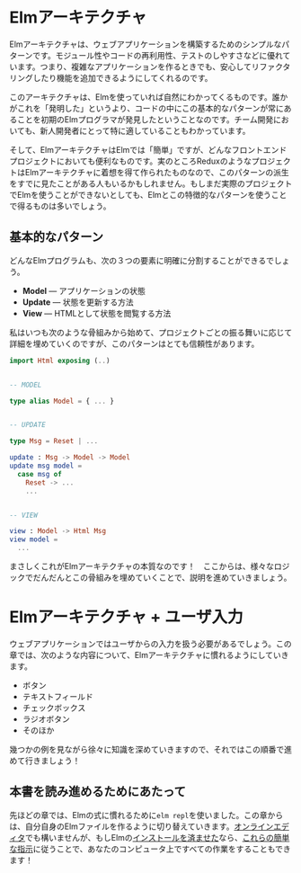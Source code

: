 <!-- # The Elm Architecture -->

# Elmアーキテクチャ

<!-- The Elm Architecture is a simple pattern for architecting webapps. It is great for modularity, code reuse, and testing. Ultimately, it makes it easy to create complex web apps that stay healthy as you refactor and add features. -->

Elmアーキテクチャは、ウェブアプリケーションを構築するためのシンプルなパターンです。モジュール性やコードの再利用性、テストのしやすさなどに優れています。つまり、複雑なアプリケーションを作るときでも、安心してリファクタリングしたり機能を追加できるようにしてくれるのです。

<!-- This architecture seems to emerge naturally in Elm. Rather than someone “inventing” it, early Elm programmers kept discovering the same basic patterns in their code. Teams have found this particularly nice for onboarding new developers. Code just turns out well-architected. It is kind of spooky. -->

このアーキテクチャは、Elmを使っていれば自然にわかってくるものです。誰かがこれを「発明した」というより、コードの中にこの基本的なパターンが常にあることを初期のElmプログラマが発見したということなのです。チーム開発においても、新人開発者にとって特に適していることもわかっています。

<!-- So The Elm Architecture is *easy* in Elm, but it is useful in any front-end project. In fact, projects like Redux have been inspired by The Elm Architecture, so you may have already seen derivatives of this pattern. Point is, even if you ultimately cannot use Elm at work yet, you will get a lot out of using Elm and internalizing this pattern. -->

そして、ElmアーキテクチャはElmでは「簡単」ですが、どんなフロントエンドプロジェクトにおいても便利なものです。実のところReduxのようなプロジェクトはElmアーキテクチャに着想を得て作られたものなので、このパターンの派生をすでに見たことがある人もいるかもしれません。もしまだ実際のプロジェクトでElmを使うことができないとしても、Elmとこの特徴的なパターンを使うことで得るものは多いでしょう。

[Elm]: https://elm-lang.org/
[TodoMVC]: https://github.com/evancz/elm-todomvc
[dreamwriter]: https://github.com/rtfeldman/dreamwriter#dreamwriter
[NoRedInk]: https://www.noredink.com/
[CircuitHub]: https://www.circuithub.com/
[Pivotal]: https://www.pivotaltracker.com/blog/Elm-pivotal-tracker/


<!-- ## The Basic Pattern -->

## 基本的なパターン

<!-- The logic of every Elm program will break up into three cleanly separated parts: -->

どんなElmプログラムも、次の３つの要素に明確に分割することができるでしょう。

<!--
  * **Model** &mdash; the state of your application
  * **Update** &mdash; a way to update your state
  * **View** &mdash; a way to view your state as HTML
-->

  * **Model** &mdash; アプリケーションの状態
  * **Update** &mdash; 状態を更新する方法
  * **View** &mdash; HTMLとして状態を閲覧する方法

<!-- This pattern is so reliable that I always start with the following skeleton and fill in details for my particular case. -->

私はいつも次のような骨組みから始めて、プロジェクトごとの振る舞いに応じて詳細を埋めていくのですが、このパターンはとても信頼性があります。

```elm
import Html exposing (..)


-- MODEL

type alias Model = { ... }


-- UPDATE

type Msg = Reset | ...

update : Msg -> Model -> Model
update msg model =
  case msg of
    Reset -> ...
    ...


-- VIEW

view : Model -> Html Msg
view model =
  ...
```

<!-- That is really the essence of The Elm Architecture! We will proceed by filling in this skeleton with increasingly interesting logic. -->

まさしくこれがElmアーキテクチャの本質なのです！　ここからは、様々なロジックでだんだんとこの骨組みを埋めていくことで、説明を進めていきましょう。


<!-- # The Elm Architecture + User Input -->

# Elmアーキテクチャ + ユーザ入力

<!-- Your web app is going to need to deal with user input. This section will get you familiar with The Elm Architecture in the context of things like: -->

ウェブアプリケーションではユーザからの入力を扱う必要があるでしょう。この章では、次のような内容について、Elmアーキテクチャに慣れるようにしていきます。

<!--
  - Buttons
  - Text Fields
  - Check Boxes
  - Radio Buttons
  - etc.
-->

  - ボタン
  - テキストフィールド
  - チェックボックス
  - ラジオボタン
  - そのほか

<!-- We will go through a few examples that build knowledge gradually, so go in order! -->

幾つかの例を見ながら徐々に知識を深めていきますので、それではこの順番で進めて行きましょう！


<!-- ## Follow Along -->

## 本書を読み進めるためにあたって

<!-- In the last section we used `elm repl` to get comfortable with Elm expressions. In this section, we are switching to creating Elm files of our own. You can do that in [the online editor](https://ellie-app.com/new), or if you have Elm [installed](/install.html), you can follow [these simple instructions](https://github.com/evancz/elm-architecture-tutorial#run-the-examples) to get everything working on your computer! -->

先ほどの章では、Elmの式に慣れるために`elm repl`を使いました。この章からは、自分自身のElmファイルを作るように切り替えていきます。[オンラインエディタ](https://ellie-app.com/new)でも構いませんが、もしElmの[インストールを済ませた](/install.html)なら、[これらの簡単な指示](https://github.com/evancz/elm-architecture-tutorial#run-the-examples)に従うことで、あなたのコンピュータ上ですべての作業をすることもできます！
